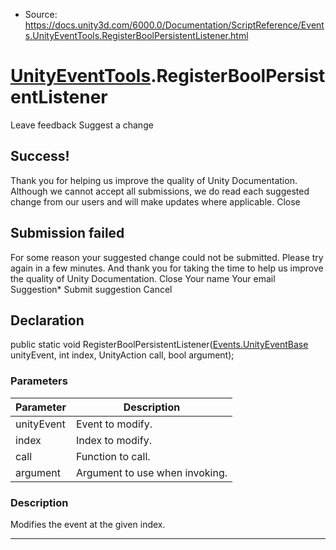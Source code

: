 * Source: https://docs.unity3d.com/6000.0/Documentation/ScriptReference/Events.UnityEventTools.RegisterBoolPersistentListener.html

#  [UnityEventTools](https://docs.unity3d.com/6000.0/Documentation/ScriptReference/Events.UnityEventTools.html).RegisterBoolPersistentListener
Leave feedback
Suggest a change
## Success!
Thank you for helping us improve the quality of Unity Documentation. Although we cannot accept all submissions, we do read each suggested change from our users and will make updates where applicable.
Close
## Submission failed
For some reason your suggested change could not be submitted. Please <a>try again</a> in a few minutes. And thank you for taking the time to help us improve the quality of Unity Documentation.
Close
Your name Your email Suggestion* Submit suggestion
Cancel
## Declaration
public static void RegisterBoolPersistentListener([Events.UnityEventBase](https://docs.unity3d.com/6000.0/Documentation/ScriptReference/Events.UnityEventBase.html) unityEvent, int index, UnityAction<bool> call, bool argument); 
### Parameters
Parameter | Description  
---|---  
unityEvent | Event to modify.  
index | Index to modify.  
call | Function to call.  
argument | Argument to use when invoking.  
### Description
Modifies the event at the given index.
* * *
